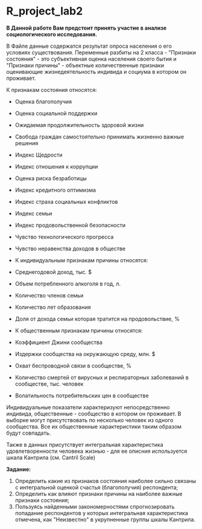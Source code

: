 # R_project_lab2
**В Данной работе Вам предстоит принять участие в анализе социологического исследования.**

В Файле данные содержатся результат опроса населения о его условиях существования. Переменные разбиты на 2 класса - "Признаки состояния" - это субъективная оценка населения своего бытия и "Признаки причины" - объектные количественные признаки оценивающие жизнедеятельность индивида и социума в котором он проживает.

К признакам состояния относятся:

- Оценка благополучия
- Оценка социальной поддержки
- Ожидаемая продолжительность здоровой жизни
- Свобода граждан самостоятельно принимать жизненно важные решения
- Индекс Щедрости
- Индекс отношения к коррупции
- Оценка риска безработицы
- Индекс кредитного оптимизма
- Индекс страха социальных конфликтов
- Индекс семьи
- Индекс продовольственной безопасности
- Чувство технологического прогресса
- Чувство неравенства доходов в обществе
- К индивидуальным признакам причины относятся:

- Среднегодовой доход, тыс. $
- Объем потребленного алкоголя в год, л.
- Количество членов семьи
- Количество лет образования
- Доля от дохода семьи которая тратится на продовольствие, %
- К общественным признакам причины относятся:

- Коэффициент Джини сообщества
- Издержки сообщества на окружающую среду, млн. $
- Охват беспроводной связи в сообществе, %
- Количество смертей от вирусных и респираторных заболеваний в сообществе, тыс. человек
- Волатильность потребительских цен в сообществе

Индивидуальные показатели характеризуют непосредственно индивида, общественные - сообщество в котором он проживает. В выборке могут присутствовать по несколько человек из одного сообщества. Все их общественные характеристики таким образом будут совпадать.

Также в данных присутствует интегральная характеристика удовлетворенности человека жизнью - для ее описния используется шкала Кантрила (см. Cantril Scale)

**Задание:**

1) Определить какие из признаков состояния наиболее сильно связаны с интегральной оценкой счастья (благополучия) респондента;
2) Определить как влияют признаки причины на наиболее важные признаки состояния;
3) Пользуясь найденными закономерностями спрогнозировать попадание респондентов у которых интегральная характеристика отмечена, как "Неизвестно" в укрупненные группы шкалы Кантрила.
